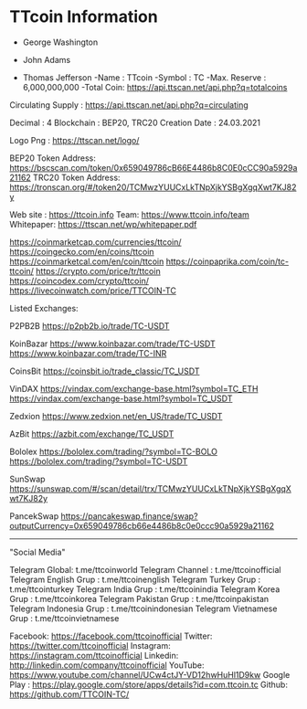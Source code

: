 # TTcoin Information

- George Washington
* John Adams
+ Thomas Jefferson
-Name : TTcoin 
-Symbol : TC 
-Max. Reserve : 6,000,000,000 
-Total Coin: https://api.ttscan.net/api.php?q=totalcoins

Circulating Supply : https://api.ttscan.net/api.php?q=circulating

Decimal : 4
Blockchain : BEP20, TRC20
Creation Date : 24.03.2021
 
Logo Png : https://ttscan.net/logo/

BEP20 Token Address: https://bscscan.com/token/0x659049786cB66E4486b8C0E0cCC90a5929a21162
TRC20 Token Address: https://tronscan.org/#/token20/TCMwzYUUCxLkTNpXjkYSBgXgqXwt7KJ82y
 
Web site : https://ttcoin.info
Team: https://www.ttcoin.info/team 
Whitepaper: https://ttscan.net/wp/whitepaper.pdf
 
https://coinmarketcap.com/currencies/ttcoin/
https://coingecko.com/en/coins/ttcoin
https://coinmarketcal.com/en/coin/ttcoin
https://coinpaprika.com/coin/tc-ttcoin/
https://crypto.com/price/tr/ttcoin
https://coincodex.com/crypto/ttcoin/
https://livecoinwatch.com/price/TTCOIN-TC
 
Listed Exchanges:
 
P2PB2B
https://p2pb2b.io/trade/TC-USDT
 
KoinBazar
https://www.koinbazar.com/trade/TC-USDT
https://www.koinbazar.com/trade/TC-INR
 
CoinsBit
https://coinsbit.io/trade_classic/TC_USDT
 
VinDAX
https://vindax.com/exchange-base.html?symbol=TC_ETH
https://vindax.com/exchange-base.html?symbol=TC_USDT

Zedxion
https://www.zedxion.net/en_US/trade/TC_USDT

AzBit
https://azbit.com/exchange/TC_USDT
 
Bololex
https://bololex.com/trading/?symbol=TC-BOLO
https://bololex.com/trading/?symbol=TC-USDT
 
SunSwap
https://sunswap.com/#/scan/detail/trx/TCMwzYUUCxLkTNpXjkYSBgXgqXwt7KJ82y

PancekSwap
https://pancakeswap.finance/swap?outputCurrency=0x659049786cb66e4486b8c0e0ccc90a5929a21162

----------------
"Social Media"
 
Telegram Global: t.me/ttcoinworld
Telegram Channel : t.me/ttcoinofficial
Telegram English Grup : t.me/ttcoinenglish
Telegram Turkey Grup : t.me/ttcointurkey
Telegram India Grup : t.me/ttcoinindia
Telegram Korea Grup : t.me/ttcoinkorea
Telegram Pakistan Grup : t.me/ttcoinpakistan
Telegram Indonesia Grup : t.me/ttcoinindonesian
Telegram Vietnamese Grup : t.me/ttcoinvietnamese
 
Facebook: https://facebook.com/ttcoinofficial
Twitter: https://twitter.com/ttcoinofficial
Instagram: https://instagram.com/ttcoinofficial
Linkedin: http://linkedin.com/company/ttcoinofficial
YouTube: https://www.youtube.com/channel/UCw4ctJY-VD12hwHuHl1D9kw
Google Play : https://play.google.com/store/apps/details?id=com.ttcoin.tc
Github: https://github.com/TTCOIN-TC/

